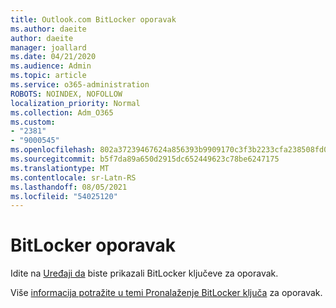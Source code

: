 ```yaml
---
title: Outlook.com BitLocker oporavak
ms.author: daeite
author: daeite
manager: joallard
ms.date: 04/21/2020
ms.audience: Admin
ms.topic: article
ms.service: o365-administration
ROBOTS: NOINDEX, NOFOLLOW
localization_priority: Normal
ms.collection: Adm_O365
ms.custom:
- "2381"
- "9000545"
ms.openlocfilehash: 802a37239467624a856393b9909170c3f3b2233cfa238508fd0515749a71d1a6
ms.sourcegitcommit: b5f7da89a650d2915dc652449623c78be6247175
ms.translationtype: MT
ms.contentlocale: sr-Latn-RS
ms.lasthandoff: 08/05/2021
ms.locfileid: "54025120"
---
```

# <a name="bitlocker-recovery"></a>BitLocker oporavak

Idite na [Uređaji da](https://account.microsoft.com/devices/recoverykey) biste prikazali BitLocker ključeve za oporavak.

Više [informacija potražite u temi Pronalaženje BitLocker ključa](https://support.microsoft.com/help/4026181) za oporavak.